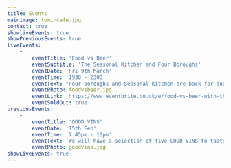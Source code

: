 ```yaml
---
title: Events
mainimage: tomincafe.jpg
contact: true
showliveEvents: true
showPreviousEvents: true
liveEvents:
    -
        eventTitle: 'Food vs Beer'
        eventSubtitle: 'The Seasonal Kitchen and Four Boroughs'
        eventDate: 'Fri 9th March'
        eventTime: '1930 – 2300'
        eventText: "Four Boroughs and Seasonal Kitchen are back for another round of 'food vs beer'. This will be an incredible evening of beer and food matching. You will have four plant-based courses and four beers. Carefully matched after in depth testing (I know we have a difficult job!). \r\n\r\nBoth teams from Four Borough’s and Seasonal Kitchen will be on hand to talk you through the beer & food pairings."
        eventPhoto: foodvsbeer.jpg
        eventLink: 'https://www.eventbrite.co.uk/e/food-vs-beer-with-the-seasonal-kitchen-and-four-boroughs-tickets-42421080594'
        eventSoldOut: true
previousEvents:
    -
        eventTitle: 'GOOD VINS'
        eventDate: '15th Feb'
        eventTime: '7.45pm - 10pm'
        eventText: 'We will have a selection of five GOOD VINS to taste curated by the guys behind 161 Kirkdale and Under the Bonnet Wines...this means they will be wines that have had minimal technological and chemical intervention, rather they are made in the same way as everything else in Four Boroughs...by master crafts people relying on the investment of time, effort and experience.'
        eventPhoto: goodvins.jpg
showLiveEvents: true
---
```


